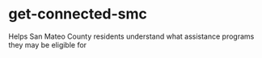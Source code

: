 # get-connected-smc
Helps San Mateo County residents understand what assistance programs they may be eligible for
